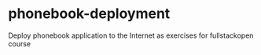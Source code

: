 # phonebook-deployment
Deploy phonebook application to the Internet as exercises for fullstackopen course
